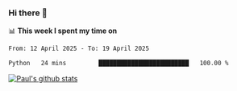 ### Hi there 👋

📊 **This week I spent my time on**
<!--START_SECTION:waka-->

```txt
From: 12 April 2025 - To: 19 April 2025

Python   24 mins         █████████████████████████   100.00 %
```

<!--END_SECTION:waka-->


[![Paul's github stats](https://github-readme-stats.vercel.app/api?username=mickeyouyou&theme=dracula&show_icons=true)](https://github.com/anuraghazra/github-readme-stats)
